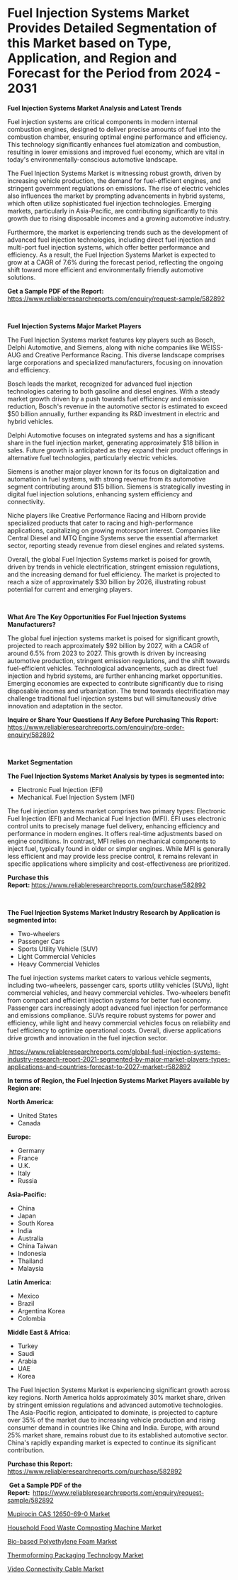 <p><h1>Fuel Injection Systems Market Provides Detailed Segmentation of this Market based on Type, Application, and Region and Forecast for the Period from 2024 - 2031</h1></p><p><strong>Fuel Injection Systems Market Analysis and Latest Trends</strong></p>
<p><p>Fuel injection systems are critical components in modern internal combustion engines, designed to deliver precise amounts of fuel into the combustion chamber, ensuring optimal engine performance and efficiency. This technology significantly enhances fuel atomization and combustion, resulting in lower emissions and improved fuel economy, which are vital in today's environmentally-conscious automotive landscape.</p><p>The Fuel Injection Systems Market is witnessing robust growth, driven by increasing vehicle production, the demand for fuel-efficient engines, and stringent government regulations on emissions. The rise of electric vehicles also influences the market by prompting advancements in hybrid systems, which often utilize sophisticated fuel injection technologies. Emerging markets, particularly in Asia-Pacific, are contributing significantly to this growth due to rising disposable incomes and a growing automotive industry.</p><p>Furthermore, the market is experiencing trends such as the development of advanced fuel injection technologies, including direct fuel injection and multi-port fuel injection systems, which offer better performance and efficiency. As a result, the Fuel Injection Systems Market is expected to grow at a CAGR of 7.6% during the forecast period, reflecting the ongoing shift toward more efficient and environmentally friendly automotive solutions.</p></p>
<p><strong>Get a Sample PDF of the Report:&nbsp;</strong> <a href="https://www.reliableresearchreports.com/enquiry/request-sample/582892?utm_campaign=3&utm_medium=2&utm_source=Github&utm_content=ia&utm_term=09122024&utm_id=fuel-injection-systems">https://www.reliableresearchreports.com/enquiry/request-sample/582892</a></p>
<p>&nbsp;</p>
<p><strong>Fuel Injection Systems Major Market Players</strong></p>
<p><p>The Fuel Injection Systems market features key players such as Bosch, Delphi Automotive, and Siemens, along with niche companies like WEISS-AUG and Creative Performance Racing. This diverse landscape comprises large corporations and specialized manufacturers, focusing on innovation and efficiency.</p><p>Bosch leads the market, recognized for advanced fuel injection technologies catering to both gasoline and diesel engines. With a steady market growth driven by a push towards fuel efficiency and emission reduction, Bosch's revenue in the automotive sector is estimated to exceed $50 billion annually, further expanding its R&D investment in electric and hybrid vehicles.</p><p>Delphi Automotive focuses on integrated systems and has a significant share in the fuel injection market, generating approximately $18 billion in sales. Future growth is anticipated as they expand their product offerings in alternative fuel technologies, particularly electric vehicles.</p><p>Siemens is another major player known for its focus on digitalization and automation in fuel systems, with strong revenue from its automotive segment contributing around $15 billion. Siemens is strategically investing in digital fuel injection solutions, enhancing system efficiency and connectivity.</p><p>Niche players like Creative Performance Racing and Hilborn provide specialized products that cater to racing and high-performance applications, capitalizing on growing motorsport interest. Companies like Central Diesel and MTQ Engine Systems serve the essential aftermarket sector, reporting steady revenue from diesel engines and related systems.</p><p>Overall, the global Fuel Injection Systems market is poised for growth, driven by trends in vehicle electrification, stringent emission regulations, and the increasing demand for fuel efficiency. The market is projected to reach a size of approximately $30 billion by 2026, illustrating robust potential for current and emerging players.</p></p>
<p>&nbsp;</p>
<p><strong>What Are The Key Opportunities For Fuel Injection Systems Manufacturers?</strong></p>
<p><p>The global fuel injection systems market is poised for significant growth, projected to reach approximately $92 billion by 2027, with a CAGR of around 6.5% from 2023 to 2027. This growth is driven by increasing automotive production, stringent emission regulations, and the shift towards fuel-efficient vehicles. Technological advancements, such as direct fuel injection and hybrid systems, are further enhancing market opportunities. Emerging economies are expected to contribute significantly due to rising disposable incomes and urbanization. The trend towards electrification may challenge traditional fuel injection systems but will simultaneously drive innovation and adaptation in the sector.</p></p>
<p><strong>Inquire or Share Your Questions If Any Before Purchasing This Report:</strong> <a href="https://www.reliableresearchreports.com/enquiry/pre-order-enquiry/582892?utm_campaign=3&utm_medium=2&utm_source=Github&utm_content=ia&utm_term=09122024&utm_id=fuel-injection-systems">https://www.reliableresearchreports.com/enquiry/pre-order-enquiry/582892</a></p>
<p>&nbsp;</p>
<p><strong>Market Segmentation</strong></p>
<p><strong>The Fuel Injection Systems Market Analysis by types is segmented into:</strong></p>
<p><ul><li>Electronic Fuel Injection (EFI)</li><li>Mechanical. Fuel Injection System (MFI)</li></ul></p>
<p><p>The fuel injection systems market comprises two primary types: Electronic Fuel Injection (EFI) and Mechanical Fuel Injection (MFI). EFI uses electronic control units to precisely manage fuel delivery, enhancing efficiency and performance in modern engines. It offers real-time adjustments based on engine conditions. In contrast, MFI relies on mechanical components to inject fuel, typically found in older or simpler engines. While MFI is generally less efficient and may provide less precise control, it remains relevant in specific applications where simplicity and cost-effectiveness are prioritized.</p></p>
<p><strong>Purchase this Report:&nbsp;</strong><a href="https://www.reliableresearchreports.com/purchase/582892?utm_campaign=3&utm_medium=2&utm_source=Github&utm_content=ia&utm_term=09122024&utm_id=fuel-injection-systems">https://www.reliableresearchreports.com/purchase/582892</a></p>
<p>&nbsp;</p>
<p><strong>The Fuel Injection Systems Market Industry Research by Application is segmented into:</strong></p>
<p><ul><li>Two-wheelers</li><li>Passenger Cars</li><li>Sports Utility Vehicle (SUV)</li><li>Light Commercial Vehicles</li><li>Heavy Commercial Vehicles</li></ul></p>
<p><p>The fuel injection systems market caters to various vehicle segments, including two-wheelers, passenger cars, sports utility vehicles (SUVs), light commercial vehicles, and heavy commercial vehicles. Two-wheelers benefit from compact and efficient injection systems for better fuel economy. Passenger cars increasingly adopt advanced fuel injection for performance and emissions compliance. SUVs require robust systems for power and efficiency, while light and heavy commercial vehicles focus on reliability and fuel efficiency to optimize operational costs. Overall, diverse applications drive growth and innovation in the fuel injection sector.</p></p>
<p><a href="https://www.reliableresearchreports.com/global-fuel-injection-systems-industry-research-report-2021-segmented-by-major-market-players-types-applications-and-countries-forecast-to-2027-market-r582892?utm_campaign=3&utm_medium=2&utm_source=Github&utm_content=ia&utm_term=09122024&utm_id=fuel-injection-systems">&nbsp;https://www.reliableresearchreports.com/global-fuel-injection-systems-industry-research-report-2021-segmented-by-major-market-players-types-applications-and-countries-forecast-to-2027-market-r582892</a></p>
<p><strong>In terms of Region, the Fuel Injection Systems Market Players available by Region are:</strong></p>
<p>
    <p> <strong> North America: </strong>
        <ul>
            <li>United States</li>
            <li>Canada</li>
        </ul>
        </p> 
    <p> <strong> Europe: </strong>
        <ul>
            <li>Germany</li>
            <li>France</li>
            <li>U.K.</li>
            <li>Italy</li>
            <li>Russia</li>
        </ul>
        </p> 
    <p> <strong> Asia-Pacific: </strong>
        <ul>
            <li>China</li>
            <li>Japan</li>
            <li>South Korea</li>
            <li>India</li>
            <li>Australia</li>
            <li>China Taiwan</li>
            <li>Indonesia</li>
            <li>Thailand</li>
            <li>Malaysia</li>
        </ul>
        </p> 
    <p> <strong> Latin America: </strong>
        <ul>
            <li>Mexico</li>
            <li>Brazil</li>
            <li>Argentina Korea</li>
            <li>Colombia</li>
        </ul>
        </p> 
    <p> <strong> Middle East & Africa: </strong>
        <ul>
            <li>Turkey</li>
            <li>Saudi</li>
            <li>Arabia</li>
            <li>UAE</li>
            <li>Korea</li>
        </ul>
    </p>
    </p>
<p><p>The Fuel Injection Systems Market is experiencing significant growth across key regions. North America holds approximately 30% market share, driven by stringent emission regulations and advanced automotive technologies. The Asia-Pacific region, anticipated to dominate, is projected to capture over 35% of the market due to increasing vehicle production and rising consumer demand in countries like China and India. Europe, with around 25% market share, remains robust due to its established automotive sector. China's rapidly expanding market is expected to continue its significant contribution.</p></p>
<p><strong>Purchase this Report: </strong><a href="https://www.reliableresearchreports.com/purchase/582892?utm_campaign=3&utm_medium=2&utm_source=Github&utm_content=ia&utm_term=09122024&utm_id=fuel-injection-systems">https://www.reliableresearchreports.com/purchase/582892</a></p>
<p>&nbsp;<strong>Get a Sample PDF of the Report:&nbsp;&nbsp;</strong><a href="https://www.reliableresearchreports.com/enquiry/request-sample/582892?utm_campaign=3&utm_medium=2&utm_source=Github&utm_content=ia&utm_term=09122024&utm_id=fuel-injection-systems">https://www.reliableresearchreports.com/enquiry/request-sample/582892</a></p>
<p><strong></strong></p>
<p><p><a href="https://github.com/deonnamcelhi0/Market-Research-Report-List-1/blob/main/mupirocin-cas-12650-69-0-market.md?utm_campaign=3&utm_medium=2&utm_source=Github&utm_content=ia&utm_term=09122024&utm_id=fuel-injection-systems">Mupirocin CAS 12650-69-0 Market</a></p><p><a href="https://www.linkedin.com/pulse/global-household-food-waste-composting-machine-56-cagr-forecast-0idof?utm_campaign=3&utm_medium=2&utm_source=Github&utm_content=ia&utm_term=09122024&utm_id=fuel-injection-systems">Household Food Waste Composting Machine Market</a></p><p><a href="https://github.com/sca704osol/Market-Research-Report-List-1/blob/main/bio-based-polyethylene-foam-market.md?utm_campaign=3&utm_medium=2&utm_source=Github&utm_content=ia&utm_term=09122024&utm_id=fuel-injection-systems">Bio-based Polyethylene Foam Market</a></p><p><a href="https://www.linkedin.com/pulse/growth-potential-market-share-analysis-thermoforming-packaging-si6oe?utm_campaign=3&utm_medium=2&utm_source=Github&utm_content=ia&utm_term=09122024&utm_id=fuel-injection-systems">Thermoforming Packaging Technology Market</a></p><p><a href="https://www.linkedin.com/pulse/video-connectivity-cable-market-report-creating-business-xefqf?utm_campaign=3&utm_medium=2&utm_source=Github&utm_content=ia&utm_term=09122024&utm_id=fuel-injection-systems">Video Connectivity Cable Market</a></p></p>